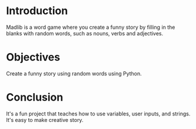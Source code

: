 # Introduction
Madlib is a word game where you create a funny story by filling in the blanks with random words, such as nouns, verbs and adjectives.

# Objectives
Create a funny story using random words using Python.

# Conclusion
It's a fun project that teaches how to use variables, user inputs, and strings. It's easy to make creative story.
